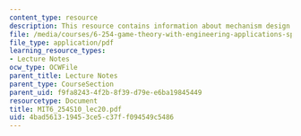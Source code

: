 ```yaml
---
content_type: resource
description: This resource contains information about mechanism design II.
file: /media/courses/6-254-game-theory-with-engineering-applications-spring-2010/4bad561319453ce5c37ff094549c5486_MIT6_254S10_lec20.pdf
file_type: application/pdf
learning_resource_types:
- Lecture Notes
ocw_type: OCWFile
parent_title: Lecture Notes
parent_type: CourseSection
parent_uid: f9fa8243-4f2b-8f39-d79e-e6ba19845449
resourcetype: Document
title: MIT6_254S10_lec20.pdf
uid: 4bad5613-1945-3ce5-c37f-f094549c5486
---
```

